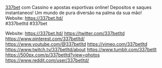 <p><a target="_blank" href="https://337bet.ltd/" rel="noreferrer noopener">337bet</a> com Cassino e apostas esportivas online! Depositos e saques instantaneos! Um mundo de pura diversão na palma da sua mão!<br>Website: <a target="_blank" href="https://337bet.ltd/" rel="noreferrer noopener">https://337bet.ltd/</a><br> #337betltd #337bet</p>
Website:
<a href="https://337bet.ltd/">https://337bet.ltd/</a>
<a href="https://twitter.com/337betltd">https://twitter.com/337betltd</a>
<a href="https://www.pinterest.com/337betltd/">https://www.pinterest.com/337betltd/</a>
<a href="https://www.youtube.com/@337betltd">https://www.youtube.com/@337betltd</a>
<a href="https://vimeo.com/337betltd">https://vimeo.com/337betltd</a>
<a href="https://www.twitch.tv/337betltd/about">https://www.twitch.tv/337betltd/about</a>
<a href="https://www.tumblr.com/337betlt">https://www.tumblr.com/337betlt</a>
<a href="https://500px.com/p/337betltd?view=photos">https://500px.com/p/337betltd?view=photos</a>
<a href="https://www.reddit.com/user/337betltd/">https://www.reddit.com/user/337betltd/</a>